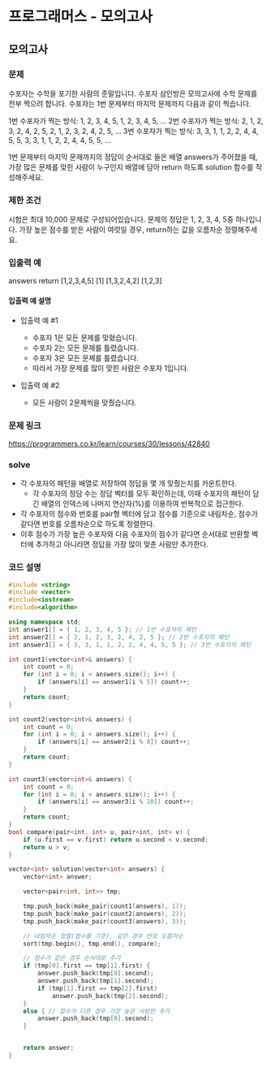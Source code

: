 # 프로그래머스 - 모의고사

## 모의고사

### 문제
수포자는 수학을 포기한 사람의 준말입니다. 수포자 삼인방은 모의고사에 수학 문제를 전부 찍으려 합니다. 수포자는 1번 문제부터 마지막 문제까지 다음과 같이 찍습니다.

1번 수포자가 찍는 방식: 1, 2, 3, 4, 5, 1, 2, 3, 4, 5, ...
2번 수포자가 찍는 방식: 2, 1, 2, 3, 2, 4, 2, 5, 2, 1, 2, 3, 2, 4, 2, 5, ...
3번 수포자가 찍는 방식: 3, 3, 1, 1, 2, 2, 4, 4, 5, 5, 3, 3, 1, 1, 2, 2, 4, 4, 5, 5, ...

1번 문제부터 마지막 문제까지의 정답이 순서대로 들은 배열 answers가 주어졌을 때, 가장 많은 문제를 맞힌 사람이 누구인지 배열에 담아 return 하도록 solution 함수를 작성해주세요.

### 제한 조건
시험은 최대 10,000 문제로 구성되어있습니다.
문제의 정답은 1, 2, 3, 4, 5중 하나입니다.
가장 높은 점수를 받은 사람이 여럿일 경우, return하는 값을 오름차순 정렬해주세요.

### 입출력 예
answers	return
[1,2,3,4,5]	[1]
[1,3,2,4,2]	[1,2,3]

#### 입출력 예 설명
- 입출력 예 #1
	- 수포자 1은 모든 문제를 맞혔습니다.
	- 수포자 2는 모든 문제를 틀렸습니다.
	- 수포자 3은 모든 문제를 틀렸습니다.
	- 따라서 가장 문제를 많이 맞힌 사람은 수포자 1입니다.

- 입출력 예 #2
	- 모든 사람이 2문제씩을 맞췄습니다.
	
### 문제 링크
<https://programmers.co.kr/learn/courses/30/lessons/42840>

### solve
- 각 수포자의 패턴을 배열로 저장하여 정답을 몇 개 맞췄는지를 카운트한다.
	- 각 수포자의 정담 수는 정답 벡터를 모두 확인하는데, 이때 수포자의 패턴이 담긴 배열의 인덱스에 나머지 연산자(%)를 이용하여 반복적으로 접근한다.
- 각 수포자의 점수와 번호를 pair형 벡터에 담고 점수를 기준으로 내림차순, 점수가 같다면 번호를 오름차순으로 하도록 정렬한다.
- 이후 점수가 가장 높은 수포자와 다음 수포자의 점수가 같다면 순서대로 반환할 벡터에 추가하고 아니라면 정답을 가장 많이 맞춘 사람만 추가한다.


### 코드 설명
```C++
#include <string>
#include <vector>
#include<iostream>
#include<algorithm>

using namespace std;
int answer1[] = { 1, 2, 3, 4, 5 }; // 1번 수포자의 패턴
int answer2[] = { 2, 1, 2, 3, 2, 4, 2, 5 }; // 2번 수포자의 패턴
int answer3[] = { 3, 3, 1, 1, 2, 2, 4, 4, 5, 5 }; // 3번 수포자의 패턴

int count1(vector<int>& answers) {
	int count = 0;
	for (int i = 0; i < answers.size(); i++) {
		if (answers[i] == answer1[i % 5]) count++;
	}
	return count;
}

int count2(vector<int>& answers) {
	int count = 0;
	for (int i = 0; i < answers.size(); i++) {
		if (answers[i] == answer2[i % 8]) count++;
	}
	return count;
}

int count3(vector<int>& answers) {
	int count = 0;
	for (int i = 0; i < answers.size(); i++) {
		if (answers[i] == answer3[i % 10]) count++;
	}
	return count;
}
bool compare(pair<int, int> u, pair<int, int> v) {
	if (u.first == v.first) return u.second < v.second;
	return u > v;
}

vector<int> solution(vector<int> answers) {
	vector<int> answer;

	vector<pair<int, int>> tmp;

	tmp.push_back(make_pair(count1(answers), 1));
	tmp.push_back(make_pair(count2(answers), 2));
	tmp.push_back(make_pair(count3(answers), 3));

	// 내림차순 정렬(점수를 기준), 같은 경우 번호 오름차순
	sort(tmp.begin(), tmp.end(), compare);

	// 점수가 같은 경우 순서대로 추가
	if (tmp[0].first == tmp[1].first) {
		answer.push_back(tmp[0].second);
		answer.push_back(tmp[1].second);
		if (tmp[1].first == tmp[2].first)
			answer.push_back(tmp[2].second);
	}
	else { // 점수가 다른 경우 가장 높은 사람만 추가
		answer.push_back(tmp[0].second);
	}


	return answer;
}
```
